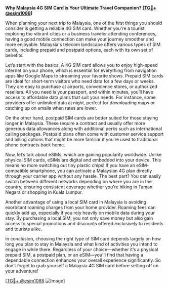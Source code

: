 **Why Malaysia 4G SIM Card is Your Ultimate Travel Companion? [[TG💪+ @esim1088](https://t.me/s/esim1088)]**

When planning your next trip to Malaysia, one of the first things you should consider is getting a reliable 4G SIM card. Whether you're a tourist exploring the vibrant cities or a business traveler attending conferences, having a good mobile connection can make your journey smoother and more enjoyable. Malaysia's telecom landscape offers various types of SIM cards, including prepaid and postpaid options, each with its own set of benefits.

Let’s start with the basics. A 4G SIM card allows you to enjoy high-speed internet on your phone, which is essential for everything from navigation apps like Google Maps to streaming your favorite shows. Prepaid SIM cards are ideal for short-term visitors who need data for a few days or weeks. They are easy to purchase at airports, convenience stores, or authorized resellers. All you need is your passport, and within minutes, you’ll have access to affordable data plans that suit your needs. For instance, some providers offer unlimited data at night, perfect for downloading maps or catching up on emails when rates are lower.

On the other hand, postpaid SIM cards are better suited for those staying longer in Malaysia. These require a contract and usually offer more generous data allowances along with additional perks such as international calling packages. Postpaid plans often come with customer service support and billing options that might be more familiar if you’re used to traditional phone contracts back home.

Now, let’s talk about eSIMs, which are gaining popularity worldwide. Unlike physical SIM cards, eSIMs are digital and embedded into your device. This means no more switching out tiny plastic chips! If you have an eSIM-compatible smartphone, you can activate a Malaysian 4G plan directly through your carrier app without any hassle. The best part? You can easily switch between different networks depending on where you are in the country, ensuring consistent coverage whether you're hiking in Taman Negara or shopping in Kuala Lumpur.

Another advantage of using a local SIM card in Malaysia is avoiding exorbitant roaming charges from your home provider. Roaming fees can quickly add up, especially if you rely heavily on mobile data during your stay. By purchasing a local SIM, you not only save money but also gain access to special promotions and discounts offered exclusively to residents and tourists alike.

In conclusion, choosing the right type of SIM card depends largely on how long you plan to stay in Malaysia and what kind of activities you intend to engage in while there. Regardless of your choice—whether it’s a physical prepaid SIM, a postpaid plan, or an eSIM—you'll find that having a dependable connection enhances your overall experience significantly. So don’t forget to grab yourself a Malaysia 4G SIM card before setting off on your adventure! 

[[TG💪+ @esim1088](https://t.me/s/esim1088) ![Image](https://i.postimg.cc/Y0z9fWf4/image.png)]